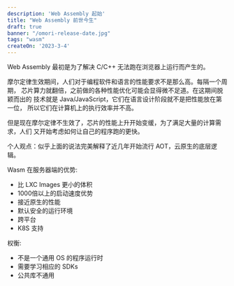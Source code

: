```yaml
---
description: 'Web Assembly 起始'
title: "Web Assembly 前世今生"
draft: true
banner: "/omori-release-date.jpg"
tags: "wasm"
createOn: '2023-3-4'
---
```


Web Assembly 最初是为了解决 C/C++ 无法跑在浏览器上运行而产生的。

摩尔定律生效期间，人们对于编程软件和语言的性能要求不是那么高。每隔一个周期，
芯片算力就翻倍，之前做的各种性能优化可能会显得微不足道。在这期间脱颖而出的
技术就是 Java/JavaScript，它们在语言设计阶段就不是把性能放在第一位，
所以它们在计算机上的执行效率并不高。

但是现在摩尔定律不生效了，芯片的性能上升开始变缓，为了满足大量的计算需求，人们
又开始考虑如何让自己的程序跑的更快。

个人观点：似乎上面的说法完美解释了近几年开始流行 AOT，云原生的底层逻辑。

Wasm 在服务器端的优势:

- 比 LXC Images 更小的体积
- 1000倍以上的启动速度优势
- 接近原生的性能
- 默认安全的运行环境
- 跨平台
- K8S 支持

权衡:

- 不是一个通用 OS 的程序运行时
- 需要学习相应的 SDKs
- 公共库不通用
